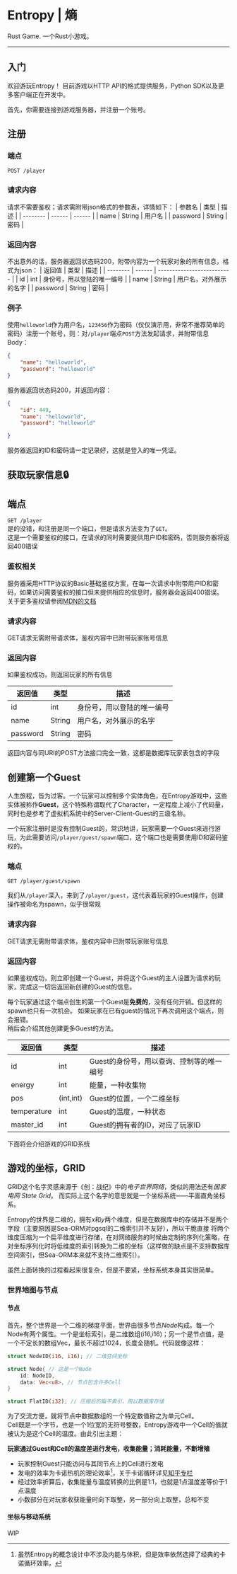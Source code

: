 # Entropy | 熵

Rust Game. 一个Rust小游戏。

---

## 入门

欢迎游玩Entropy！
目前游戏以HTTP API的格式提供服务，Python SDK以及更多客户端正在开发中。

首先，你需要连接到游戏服务器，并注册一个账号。

## 注册
### 端点
`POST /player` 

### 请求内容
请求不需要鉴权；请求需附带json格式的参数表，详情如下：
| 参数名   | 类型   | 描述   |
| -------- | ------ | ------ |
| name     | String | 用户名 |
| password | String | 密码   |

### 返回内容
不出意外的话，服务器返回状态码200，附带内容为一个玩家对象的所有信息，格式为json：
| 返回值   | 类型   | 描述                       |
| -------- | ------ | -------------------------- |
| id       | int    | 身份号，用以登陆的唯一编号 |
| name     | String | 用户名，对外展示的名字     |
| password | String | 密码                       |


### 例子
使用`helloworld`作为用户名，`123456`作为密码（仅仅演示用，非常不推荐简单的密码）注册一个账号，则：对`/player`端点`POST`方法发起请求，并附带信息Body：
```json
{
    "name": "helloworld",
    "password": "helloworld"
}
```
服务器返回状态码200，并返回内容：
```json
{
    "id": 449,
    "name": "helloworld",
    "password": "helloworld"

}
```
服务器返回的ID和密码请一定记录好，这就是登入的唯一凭证。

## 获取玩家信息🔒
## 端点
`GET /player`   
是的没错，和注册是同一个端口，但是请求方法变为了`GET`。  
这是一个需要鉴权的接口，在请求的同时需要提供用户ID和密码，否则服务器将返回400错误

### 鉴权相关
服务器采用HTTP协议的Basic基础鉴权方案，在每一次请求中附带用户ID和密码，如果访问需要鉴权的接口但未提供相应的信息时，服务器会返回400错误。  
关于更多鉴权请参阅[MDN的文档](https://developer.mozilla.org/zh-CN/docs/Web/HTTP/Authentication)

### 请求内容
GET请求无需附带请求体，鉴权内容中已附带玩家账号信息
### 返回内容
如果鉴权成功，则返回玩家的所有信息

| 返回值   | 类型   | 描述                       |
| -------- | ------ | -------------------------- |
| id       | int    | 身份号，用以登陆的唯一编号 |
| name     | String | 用户名，对外展示的名字     |
| password | String | 密码                       |

返回内容与同URI的POST方法接口完全一致，这都是数据库玩家表包含的字段

## 创建第一个Guest
人生旅程，皆为过客。一个玩家可以控制多个实体角色，在Entropy游戏中，这些实体被称作**Guest**，这个特殊称谓取代了Character，一定程度上减小了代码量，同时也是参考了虚拟机系统中的Server-Client-Guest的三级名称。

一个玩家注册时是没有控制Guest的，常识地讲，玩家需要一个Guest来进行游玩，为此需要访问`/player/guest/spawn`端口，这个端口也是需要使用ID和密码鉴权的。

### 端点
`GET /player/guest/spawn`

我们从`/player`深入，来到了`/player/guest`，这代表着玩家的Guest操作，创建操作被命名为spawn，似乎很常规

### 请求内容
GET请求无需附带请求体，鉴权内容中已附带玩家账号信息

### 返回内容
如果鉴权成功，则立即创建一个Guest，并将这个Guest的主人设置为请求的玩家，完成这一切后返回新创建的Guest的信息。

每个玩家通过这个端点创生的第一个Guest是**免费的**，没有任何开销。但这样的spawn也只有一次机会。
如果玩家在已有guest的情况下再次调用这个端点，则会报错。  
稍后会介绍其他创建更多Guest的方法。

| 返回值      | 类型      | 描述                                      |
| ----------- | --------- | ----------------------------------------- |
| id          | int       | Guest的身份号，用以查询、控制等的唯一编号 |
| energy      | int       | 能量，一种收集物                          |
| pos         | (int,int) | Guest的位置，一个二维坐标                 |
| temperature | int       | Guest的温度，一种状态                     |
| master_id   | int       | Guest的拥有者的ID，对应了玩家ID           |

下面将会介绍游戏的GRID系统

## 游戏的坐标，GRID
GRID这个名字灵感来源于《创：战纪》中的*电子世界网络*，类似的用法还有*国家电网 State Grid*。
而实际上这个名字的意思就是一个坐标系统——平面直角坐标系。

Entropy的世界是二维的，拥有*x*和*y*两个维度，但是在数据库中的存储并不是两个字段（主要原因是Sea-ORM对pgsql的二维索引并不友好），所以干脆直接
将两个维度压缩为一个扁平维度进行存储，在对网络服务的时候由定制的序列化策略，在对坐标序列化时将低维度的索引转换为二维的坐标（这样做的缺点是不支持数据库空间索引，但Sea-ORM本来就不支持二维索引）。

虽然上面转换的过程看起来很复杂，但是不要紧，坐标系统本身其实很简单。

### 世界地图与节点

#### 节点
首先，整个世界是一个二维的梯度平面，世界由很多节点*Node*构成。每一个Node有两个属性。一个是坐标索引，是二维数组(i16,i16)；另一个是节点值，是一个不定长的数组Vec<u8>，最长不超过1024，长度全随机。代码就像这样：

```rust
struct NodeID(i16, i16); // 二维空间坐标

struct Node{ // 这是一个Node
    id: NodeID,
    data: Vec<u8>, // 节点包含许多Cell
}

struct FlatID(i32); // 压缩后的扁平索引，用以数据库存储
```

为了交流方便，就将节点中数据数组的一个特定数值称之为单元Cell。  
Cell既是一个字节，也是一个1位宽的无符号整数，Entropy游戏中一个Cell的值就被认为是这个Cell的温度。由此引出主题：

**玩家通过Guest和Cell的温度差进行发电，收集能量；消耗能量，不断增殖**

- 玩家控制Guest只能访问与其同节点上的Cell进行发电
- 发电的效率为卡诺热机的理论效率[^1]，关于卡诺循环详见[知乎专栏](https://zhuanlan.zhihu.com/p/514761818)
- 经过效率折算后，收集能量与温度转换的比例是1:1，也就是1点温度差等价于1点温度
- 小数部分在对玩家收获能量时向下取整，另一部分向上取整，总和不变

[^1]: 虽然Entropy的概念设计中不涉及内能与体积，但是效率依然选择了经典的卡诺循环效率。

#### 坐标与移动系统

WIP
